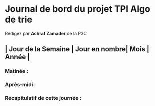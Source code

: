 # Journal de bord du projet TPI Algo de trie


Rédigez par **Achraf Zamader** de la P3C

## | Jour de la Semaine | Jour en nombre| Mois | Année | 
### Matinée : <br>


### Après-midi : <br>

### Récapitulatif de cette journée :
